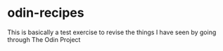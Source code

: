 # odin-recipes
This is basically a test exercise to revise the things I have seen by going through The Odin Project


